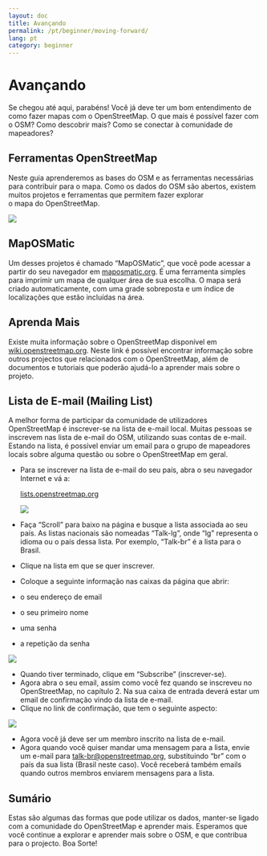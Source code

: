```yaml
---
layout: doc
title: Avançando
permalink: /pt/beginner/moving-forward/
lang: pt
category: beginner
---
```


Avançando
=========

Se chegou até aqui, parabéns! Você já deve ter um bom entendimento
de como fazer mapas com o OpenStreetMap. O que mais é possível fazer com o
OSM? Como descobrir mais? Como se conectar à comunidade de mapeadores?


Ferramentas OpenStreetMap
-------------------------

Neste guia aprenderemos as bases do OSM e as ferramentas necessárias para
contribuir para o mapa. Como os dados do OSM são abertos, existem
muitos projetos e ferramentas que permitem fazer explorar  
o mapa do OpenStreetMap.

![]({{site.baseurl}}/images/pt_beg_ch8_image01.png)

MapOSMatic
----------

Um desses projetos é chamado “MapOSMatic”, que você pode acessar a partir 
do seu navegador em [maposmatic.org](http://maposmatic.org/). É 
uma ferramenta simples para imprimir um mapa de qualquer área de sua
escolha. O mapa será criado automaticamente, com uma grade sobreposta 
e um índice de localizações que estão incluídas na área.

Aprenda Mais
------------

Existe muita informação sobre o OpenStreetMap disponível em
[wiki.openstreetmap.org](http://wiki.openstreetmap.org). Neste link é 
possível encontrar informação sobre outros projectos que relacionados
com o OpenStreetMap, além de documentos e tutoriais que poderão ajudá-lo a
aprender mais sobre o projeto.

Lista de E-mail (Mailing List)
-------------------------------

A melhor forma de participar da comunidade de utilizadores OpenStreetMap é
inscrever-se na lista de e-mail local. Muitas pessoas se inscrevem
nas lista de e-mail do OSM, utilizando suas contas de e-mail. Estando na
lista, é possível enviar um email para o grupo de mapeadores locais sobre 
alguma questão ou sobre o OpenStreetMap em geral.

-  Para se inscrever na lista de e-mail do seu país, abra o seu
    navegador Internet e vá a:

    [lists.openstreetmap.org](http://lists.openstreetmap.org)

    ![]({{site.baseurl}}/images/pt_beg_ch8_image03.png)

-  Faça “Scroll” para baixo na página e busque a lista associada
    ao seu país. As listas nacionais são nomeadas “Talk-lg”, onde
    “lg” representa o idioma ou o país dessa lista. Por exemplo, 
    “Talk-br” é a lista para o Brasil.
-  Clique na lista em que se quer inscrever.
-  Coloque a seguinte informação nas caixas da página que abrir:

-  o seu endereço de email
-  o seu primeiro nome
-  uma senha
-  a repetição da senha

  ![]({{site.baseurl}}/images/pt_beg_ch8_image02.png)

-  Quando tiver terminado, clique em “Subscribe” (inscrever-se).
-  Agora abra o seu email, assim como você fez quando se inscreveu 
    no OpenStreetMap, no capítulo 2. Na sua caixa de entrada deverá estar
    um email de confirmação vindo da lista de e-mail.
-  Clique no link de confirmação, que tem o seguinte aspecto:

  ![]({{site.baseurl}}/images/pt_beg_ch8_image04.png)

-  Agora você já deve ser um membro inscrito na lista de e-mail.
-  Agora quando você quiser mandar uma mensagem para a lista, envie um e-mail
    para talk-br@openstreetmap.org, substituindo “br” com o país da sua
    lista (Brasil neste caso). Você receberá também emails quando outros
    membros enviarem mensagens para a lista.

Sumário
-------

Estas são algumas das formas que pode utilizar os dados, manter-se ligado 
com a comunidade do OpenStreetMap e aprender mais. Esperamos que você continue a
explorar e aprender mais sobre o OSM, e que contribua para o projecto.
Boa Sorte!
